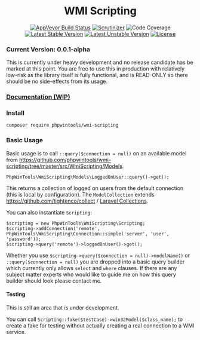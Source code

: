 <h1 align="center">WMI Scripting</h1>

<p align="center">
    <a href="https://ci.appveyor.com/project/jspringe/wmi-scripting/branch/master"><img src="https://ci.appveyor.com/api/projects/status/github/phpwintools/wmi-scripting?svg=true&branch=master&passingText=Master%20-%20Passing&failingText=Master%20-%20Failing&pendingText=Master%20-%20Testing" alt="AppVeyor Build Status"></a>
    <a href="https://scrutinizer-ci.com/g/phpwintools/wmi-scripting/?branch=master"><img src="https://scrutinizer-ci.com/g/phpwintools/wmi-scripting/badges/quality-score.png?b=master" alt="Scrutinizer"></a>
    <img src="https://scrutinizer-ci.com/g/phpwintools/wmi-scripting/badges/coverage.png?b=master" alt="Code Coverage">
    <a href="https://packagist.org/packages/phpwintools/wmi-scripting"><img src="https://poser.pugx.org/phpwintools/wmi-scripting/v/stable.svg" alt="Latest Stable Version"></a>
    <a href="https://packagist.org/packages/phpwintools/wmi-scripting"><img src="https://poser.pugx.org/phpwintools/wmi-scripting/v/unstable.svg" alt="Latest Unstable Version"></a>
    <a href="https://packagist.org/packages/phpwintools/wmi-scripting"><img src="https://img.shields.io/github/license/phpwintools/wmi-scripting" alt="License"></a>
</p>

### Current Version: 0.0.1-alpha

This is currently under heavy development and no release candidate has be marked at this point.
You are free to use this in production with relatively low-risk as the library itself is fully functional,
and is READ-ONLY so there should be no side-effects from its usage.

### [Documentation (WIP)](https://phpwintools.github.io/wmi-scripting/)

### Install

`composer require phpwintools/wmi-scripting`

### Basic Usage

Basic usage is to call `::query($connection = null)` on an available model from
https://github.com/phpwintools/wmi-scripting/tree/master/src/WmiScripting/Models.

    PhpWinTools\WmiScripting\Models\LoggedOnUser::query()->get();

This returns a collection of logged on users from the default connection (this is local by configuration).
The `ModelCollection` extends https://github.com/tightenco/collect / [Laravel Collections](https://laravel.com/docs/5.8/collections).

You can also instantiate `Scripting`:

    $scripting = new PhpWinTools\WmiScripting\Scripting;
    $scripting->addConnection('remote', PhpWinTools\WmiScripting\Connection::simple('server', 'user', 'password'));
    $scripting->query('remote')->loggedOnUser()->get();

Whether you use `$scripting->query($connection = null)->modelName()` or `::query($connection = null)` you are dropped into a basic query
builder which currently only allows `select` and `where` clauses. If there are any subject matter experts who would like
to guide me on how this query builder should look please contact me.

#### Testing

This is still an area that is under development.

You can call `Scripting::fake($testCase)->win32Model($class_name);` to create a fake for testing without
actually creating a real connection to a WMI service.